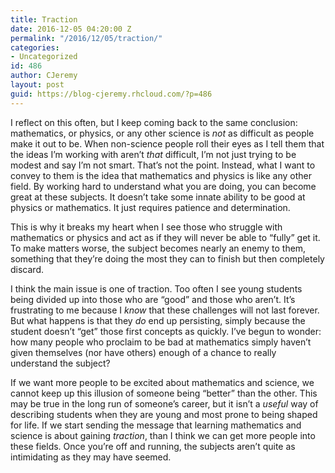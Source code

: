 ```yaml
---
title: Traction
date: 2016-12-05 04:20:00 Z
permalink: "/2016/12/05/traction/"
categories:
- Uncategorized
id: 486
author: CJeremy
layout: post
guid: https://blog-cjeremy.rhcloud.com/?p=486
---
```


I reflect on this often, but I keep coming back to the same conclusion: mathematics, or physics, or any other science is _not_ as difficult as people make it out to be. When non-science people roll their eyes as I tell them that the ideas I&#8217;m working with aren&#8217;t _that_ difficult, I&#8217;m not just trying to be modest and say I&#8217;m not smart. That&#8217;s not the point. Instead, what I want to convey to them is the idea that mathematics and physics is like any other field. By working hard to understand what you are doing, you can become great at these subjects. It doesn&#8217;t take some innate ability to be good at physics or mathematics. It just requires patience and determination.

This is why it breaks my heart when I see those who struggle with mathematics or physics and act as if they will never be able to &#8220;fully&#8221; get it. To make matters worse, the subject becomes nearly an enemy to them, something that they&#8217;re doing the most they can to finish but then completely discard.

I think the main issue is one of traction. Too often I see young students being divided up into those who are &#8220;good&#8221; and those who aren&#8217;t. It&#8217;s frustrating to me because I _know_ that these challenges will not last forever. But what happens is that they _do_ end up persisting, simply because the student doesn&#8217;t &#8220;get&#8221; those first concepts as quickly. I&#8217;ve begun to wonder: how many people who proclaim to be bad at mathematics simply haven&#8217;t given themselves (nor have others) enough of a chance to really understand the subject?

If we want more people to be excited about mathematics and science, we cannot keep up this illusion of someone being &#8220;better&#8221; than the other. This may be true in the long run of someone&#8217;s career, but it isn&#8217;t a _useful_ way of describing students when they are young and most prone to being shaped for life. If we start sending the message that learning mathematics and science is about gaining _traction_, than I think we can get more people into these fields. Once you&#8217;re off and running, the subjects aren&#8217;t quite as intimidating as they may have seemed.